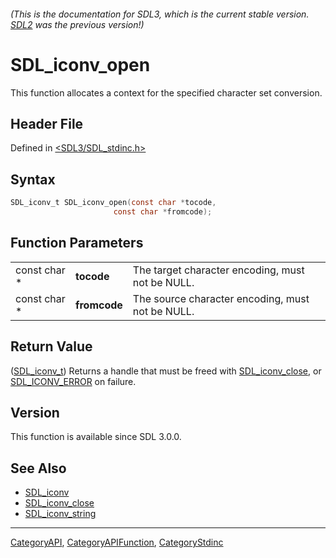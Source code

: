 ###### (This is the documentation for SDL3, which is the current stable version. [SDL2](https://wiki.libsdl.org/SDL2/) was the previous version!)
# SDL_iconv_open

This function allocates a context for the specified character set conversion.

## Header File

Defined in [<SDL3/SDL_stdinc.h>](https://github.com/libsdl-org/SDL/blob/main/include/SDL3/SDL_stdinc.h)

## Syntax

```c
SDL_iconv_t SDL_iconv_open(const char *tocode,
                       const char *fromcode);
```

## Function Parameters

|              |              |                                                  |
| ------------ | ------------ | ------------------------------------------------ |
| const char * | **tocode**   | The target character encoding, must not be NULL. |
| const char * | **fromcode** | The source character encoding, must not be NULL. |

## Return Value

([SDL_iconv_t](SDL_iconv_t)) Returns a handle that must be freed with
[SDL_iconv_close](SDL_iconv_close), or [SDL_ICONV_ERROR](SDL_ICONV_ERROR)
on failure.

## Version

This function is available since SDL 3.0.0.

## See Also

- [SDL_iconv](SDL_iconv)
- [SDL_iconv_close](SDL_iconv_close)
- [SDL_iconv_string](SDL_iconv_string)

----
[CategoryAPI](CategoryAPI), [CategoryAPIFunction](CategoryAPIFunction), [CategoryStdinc](CategoryStdinc)

